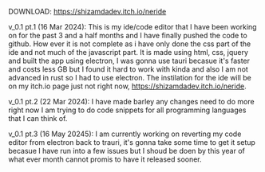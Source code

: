 DOWNLOAD: https://shizamdadev.itch.io/neride

v_0.1 pt.1 (16 Mar 2024): This is my ide/code editor that I have been working on for the past 3 and a half months and I have finally pushed the code to github.
How ever it is not complete as i have only done the css part of the ide and not much of the javascript part.
It is made using html, css, jquery and built the app using electron, I was gonna use tauri becasue it's faster and costs less GB but I found it hard to work with kinda and also I am not advanced in rust so I had to use electron.
The instilation for the ide will be on my itch.io page just not right now, https://shizamdadev.itch.io/neride.

v_0.1 pt.2 (22 Mar 2024): I have made barley any changes need to do more right now I am trying to do code snippets for all programming languages that I can think of.

v_0.1 pt.3 (16 May 20245): I am currently working on reverting my code editor from electron back to trauri, it's gonna take some time to get it setup becasue I have run into a few issues but I shoud be doen by this year of what ever month cannot promis to have it released sooner. 
